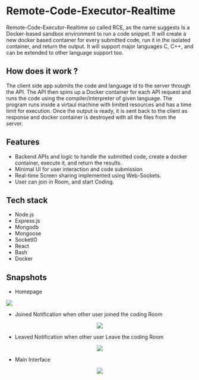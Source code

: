 # Remote-Code-Executor-Realtime

Remote-Code-Executor-Realtime so called RCE,
as the name suggests Is a Docker-based sandbox
environment to run a code snippet. It will create a new docker based container for every submitted code, run it in the isolated container, and return the output. It will support major languages C, C++, and can be extended to other language support too.

## How does it work ?

The client side app submits the code and language id to the server through the API. The API then spins up a Docker container for each API request and runs the code using the compiler/interpreter of given language. The program runs inside a virtaul machine with limited resources and has a time limit for execution. Once the output is ready, it is sent back to the client as response and docker container is destroyed with all the files from the server.

## Features

- Backend APIs and logic to handle the submitted code, create a docker container, execute it, and return the results.
- Minimal UI for user interaction and code submission
- Real-time Screen sharing implemented using Web-Sockets.
- User can join in Room, and start Coding.

## Tech stack

- Node.js
- Express.js
- Mongodb
- Mongoose
- SocketIO
- React
- Bash
- Docker

## Snapshots

- Homepage
  <p align="center"> 
<img src="/home/sammy/Documents/Projects/RCEmain/client/src/Assests/RCE-Home.png">
</p>

- Joined Notification when other user joined the coding Room
<p align="center"> 
<img src="/home/sammy/Documents/Projects/RCEmain/client/src/Assests/RCE-joined.png">
</p>

- Leaved Notification when other user Leave the coding Room

<p align="center"> 
<img src="/home/sammy/Documents/Projects/RCEmain/client/src/Assests/RCE-Leave.png">
</p>

- Main Interface

<p align="center"> 
<img src="/home/sammy/Documents/Projects/RCEmain/client/src/Assests/RCE-Features.jpg">
</p>
